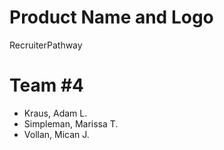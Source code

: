 # Product Name and Logo

RecruiterPathway

# Team #4

- Kraus, Adam L. 
- Simpleman, Marissa T. 
- Vollan, Mican J. 
